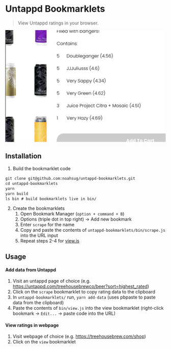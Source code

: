 # Untappd Bookmarklets
> View Untappd ratings in your browser.

![preview.png](https://github.com/noahsug/untappd-bookmarklets/blob/master/preview.png?raw=true)


## Installation
1. Build the bookmarklet code
```
git clone git@github.com:noahsug/untappd-bookmarklets.git
cd untappd-bookmarklets
yarn
yarn build
ls bin # build bookmarklets live in bin/
```

2. Create the bookmarklets
   1. Open Bookmark Manager (`option + command + B`)
   1. Options (triple dot in top right) -> Add new bookmark
   1. Enter `scrape` for the name
   1. Copy and paste the contents of `untappd-bookmarklets/bin/scrape.js` into the URL input
   1. Repeat steps 2-4 for [view.js](bin/view.js)

## Usage

#### Add data from Untappd

1. Visit an untappd page of choice (e.g. https://untappd.com/treehousebrewco/beer?sort=highest_rated)
1. Click on the `scrape` bookmarklet to copy rating data to the clipboard
1. In `untappd-bookmarklets/` run, `yarn add-data` (uses pbpaste to paste data from the clipboard)
1. Paste the contents of `bin/view.js` into the view bookmarklet (right-click bookmark -> `Edit...` -> paste code into the URL)


#### View ratings in webpage

1. Visit webpage of choice (e.g. https://treehousebrew.com/shop)
1. Click on the `view` bookmarklet
